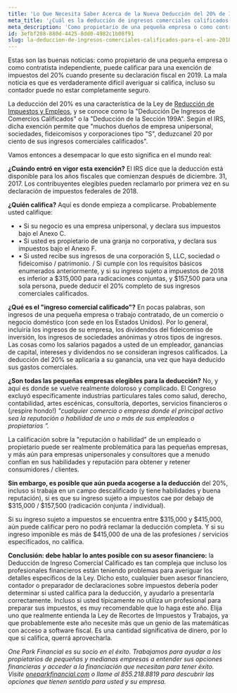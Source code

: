 ```yaml
---
title: 'Lo Que Necesita Saber Acerca de la Nueva Deducción del 20% de Ingresos Comerciales Calificados'
meta_title: '¿Cuál es la deducción de ingresos comerciales calificados para el año 2018?'
meta_description: 'Como propietario de una pequeña empresa o como contratista independiente, usted puede ser elegible para un descuento fiscal del 20% ¿La mala noticia? Es difícil saber si usted califica – incluso su contador se puede confundir.'
id: 3efbf208-880d-4425-8dd0-4982c1b08f91
slug: la-deduccion-de-ingresos-comerciales-calificados-para-el-ano-2018
---
```

Estas son las buenas noticias: como propietario de una pequeña empresa o como contratista independiente, puede calificar para una exención de impuestos del 20% cuando presente su declaración fiscal en 2019. La mala noticia es que es verdaderamente difícil averiguar si califica, incluso su contador puede no estar completamente seguro.

La deducción del 20% es una característica de la Ley de [Reducción de Impuestos y Empleos](https://www.congress.gov/bill/115th-congress/house-bill/1), y se conoce como la "Deducción De Ingresos de Comercios Calificados" o la "Deducción de la Sección 199A". Según el IRS, dicha exención permite que "muchos dueños de empresa unipersonal, sociedades, fideicomisos y corporaciones tipo "S", deduzcanel 20 por ciento de sus ingresos comerciales calificados".

Vamos entonces a desempacar lo que esto significa en el mundo real:

**¿Cuándo entró en vigor esta exención?** El IRS dice que la deducción está disponible para los años fiscales que comienzan después de diciembre. 31, 2017. Los contribuyentes elegibles pueden reclamarlo por primera vez en su declaración de impuestos federales de 2018.

**¿Quién califica?** Aquí es donde empieza a complicarse. Probablemente usted califique:

- •	Si su negocio es una empresa unipersonal, y declara sus impuestos bajo el Anexo C.
- •	Si usted es propietario de una granja no corporativa, y declara sus impuestos bajo el Anexo F.
- •	Si usted recibe sus ingresos de una corporación S, LLC, sociedad o fideicomiso / patrimonio.
/
Si cumple con los requisitos básicos enumerados anteriormente, y si su ingreso sujeto a impuestos de 2018 es inferior a $315,000 para radicaciones conjuntas, y $157,500 para una sola persona, puede deducir el 20% completo de sus ingresos comerciales calificados.

**¿Qué es el "ingreso comercial calificado"?** En pocas palabras, son ingresos de una pequeña empresa o trabajo contratado, de un comercio o negocio doméstico (con sede en los Estados Unidos). Por lo general, incluiría los ingresos de su empresa, los dividendos del fideicomiso de inversión, los ingresos de sociedades anónimas y otros tipos de ingresos.  Las cosas como los salarios pagados a usted de un empleador, ganancias de capital, intereses y dividendos no se consideran ingresos calificados.  La deducción del 20% se aplicaría a su ganancia, una vez que haya deducido sus gastos comerciales.

**¿Son todas las pequeñas empresas elegibles para la deducción?** No, y aquí es donde se vuelve realmente doloroso y complicado. 
El Congreso excluyó específicamente industrias particulares tales como salud, derecho, contabilidad, artes escénicas, consultoría, deportes, servicios financieros o (¡respire hondo!) *"cualquier comercio o empresa donde el principal activo sea la reputación o habilidad de uno o más de sus empleados o propietarios ”.*

La calificación sobre la "reputación o habilidad" de un empleado o propietario puede ser realmente problemática para las pequeñas empresas, y más aún para empresas unipersonales y consultores que a menudo confían en sus habilidades y reputación para obtener y retener consumidores / clientes.

**Sin embargo, es posible que aún pueda acogerse a la deducción** del 20%, incluso si trabaja en un campo descalificado (y tiene habilidades y buena reputación), si es que su ingreso sujeto a impuestos cae por debajo de $315,000 / $157,500 (radicación conjunta / individual). 

Si su ingreso sujeto a impuestos se encuentra entre $315,000 y $415,000, aún puede calificar pero no podrá reclamar la deducción completa. Y si su ingreso imponible es más de $415,000 de una de las profesiones / servicios especificados, no califica. 

**Conclusión: debe hablar lo antes posible con su asesor financiero:** la Deducción de Ingreso Comercial Calificado es tan compleja que incluso los profesionales financieros están teniendo problemas para averiguar los detalles específicos de la Ley. Dicho esto, cualquier buen asesor financiero, contador o preparador de declaraciones sobre impuestos debería poder determinar si usted califica para la deducción, y ayudarlo a presentarla correctamente. Incluso si usted típicamente no utiliza un profesional para preparar sus impuestos, es muy recomendable que lo haga este año. Elija uno que realmente entienda la Ley de Recortes de Impuestos y Trabajos, ya que probablemente este año necesite más que un genio de las matemáticas con acceso a software fiscal. Es una cantidad significativa de dinero, por lo que si califica, querrá aprovecharla. 

*One Park Financial es su socio en el éxito. Trabajamos para ayudar a los propietarios de pequeñas y medianas empresas a entender sus opciones financieras y acceder a la financiación que necesitan para tener éxito. Visite [oneparkfinancial.com](https://www.oneparkfinancial.com/es/) o llame al 855.218.8819 para descubrir las opciones que tienen sentido para usted y su empresa.*